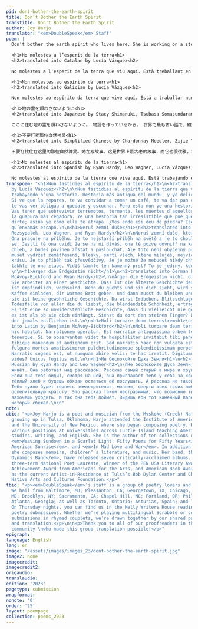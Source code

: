 ```yaml
---
pid: dont-bother-the-earth-spirit
title: Don't Bother the Earth Spirit
transtitle: Don't Bother the Earth Spirit
author: Joy Harjo
translator: "<em>DoubleSpeak</em> Staff"
poem: |
  Don’t bother the earth spirit who lives here. She is working on a story. It is the oldest story in the world and it is delicate, changing. If she sees you watching she will invite you in for coffee, give you warm bread, and you will be obligated to stay and listen. But this is no ordinary story. You will have to endure earthquakes, lightning, the deaths of all those you love, the most blinding beauty. It’s a story so compelling you may never want to leave; this is how she traps you. See that stone finger over there? That is the only one who ever escaped.

  <h1>No molestes a l’esperit de la terra<h1>
  <h2>translated into Catalan by Lucía Vázquez<h2>

  No molestes a l'esperit de la terra que viu aquí. Està treballant en una història. És la història més antiga del món, i és delicada, canviant. Si veu que l'observes, et convidarà a prendre un cafè, et donarà pa calent, i et veuràs estaràs obligat a quedar-te i escoltar. Però aquesta no és una història ordinària. Hauràs de sobreviure terratrèmols, llamps, les morts d'aquells als quals amaga, la bellesa més cegadora. És una història tan irresistible que pot que mai vulguis marxar; així és com ella t'atrapa. Veus aquí aquest dit de pedra? Aquest és l'únic que mai ha escapat.

  <h1>Non molestes ao espírito da terra<h1>
  <h2>translated into Galician by Lucía Vázquez<h2>

  Non molestes ao espírito da terra que vive aquí. Está a traballar nunha historia. É a historia máis antiga do mundo, e é delicada, cambiante. Se ve que a observas, convidarache a tomar un café, darache pan quente, e verasche estarás obrigado a quedarche e escoitar. Pero esta non é unha historia ordinaria. Terás que sobrevivir terremotos, lóstregos, as mortes daqueles aos que amas, a beleza máis cegadora. É unha historia tan irresistible que poida que nunca queiras marcharche; así é como ela che atrapa. Ves aí ese dedo de pedra? Ese é o único que xamais escapou.

  <h1>地の霊を煩わさないように<h1>
  <h2>translated into Japanese by Stacy Shimanuki, Tsubasa Somasundaram Inada, and Chardonnay Needler<h2>

  ここに住む地の霊を煩わさないように。 物語を作っているから。 世界で最も古い話で、繊細で、いつも変わっている。 彼女と目が会ったら、家の中に誘われて、コーヒーと温かいパンを出してもらって、そこで彼女の話を聞かないといけなくなる。 でも、普通の話じゃない。 地震や雷、愛するすべての人が死ぬという、目をくらますような美しさに耐えなければならない。 話に魅了されて、一生帰りたくなくなるかも、彼女はそうやって罠をかける。 あそこの石になった指が見える？ここを抜け出せたのは、あいつだけなんだよ。

  <h1>不要打扰那位自然神灵<h1>
  <h2>translated into Simplified Chinese by Chardonnay Needler, Zijie “Harry” Zhu, Hannah Zhao, and Katherine Rozsypalek<h2>

  不要打扰住在这里的那位自然神灵。她在写故事。这是世界上最古老的故事，而它也很优雅，在改变。如果她看着你看着她，她会请你进入喝咖啡，给你吃温热面包，然后你有义务留下来倾听。但是这并不是平凡的故事。你需要忍地震，闪电，亲人的死亡，最刺眼的壮丽。这故事如此引人，甚至你可能永远离不开；这就是她困住你的方法。你看见那边那支石头的手指了吗？这是唯逃脱过的人。

  <h1>No molestes al espíritu de la tierra<h1>
  <h2>translated into Spanish by Ryan Hardy, Leo Wagner, Lucía Vázquez, Alison Yau, and Andrea Conde<h2>

  No molestes al espíritu de la tierra que vive aquí. Está trabajando en una historia. La historia más antigua del mundo, delicada, cambiante. Si ve que la observas, te invitará a tomar un café, te dará pan caliente, y te verás obligado a quedarte y escuchar. Pero esta no es una historia ordinaria. Tendrás que sobrevivir terremotos, relámpagos, las muertes de aquellos a los que amas, la belleza más cegadora. Es una historia tan irresistible que puede que nunca quieras marcharte; así es cómo ella te atrapa. ¿Ves ahí ese dedo de piedra? Ese es el único que jamás ha escapado.
transpoem: "<h1>Nun fastidies al espíritu de la tierra</h1>\n<h2>translated into Asturian
  by Lucía Vázquez</h2>\n\nNun fastidies al espíritu de la tierra que vive equí. Ta
  trabayando n’una hestoria. Hestoria más antigua del mundu, y ye delicada, cambiante.
  Si ve que la repares, te va convidar a tomar un café, te va dar pan caliente, y
  te vas ver obligáu a quedate y escuchar. Pero esta nun ye una hestoria ordinaria.
  Vas tener que sobrevivir terremotos, turmenta, les muertes d’aquellos a los qu’ames,
  la guapura más cegadora. Ye una hestoria tan irresistible que pue que nunca quieras
  dirte; asina ye cómo ella te atrapa. ¿Ves ende esi deu de piedra? Ese ye l’únicu
  qu’enxamás escapó.\n\n<h1>Neruš zemní duše</h1>\n<h2>translated into Czech by Katherine
  Rozsypalek, Leo Wagner, and Ryan Hardy</h2>\n\nNeruš zemní duše, které zde bydlí.
  Ona pracuje na příběhu. Je to nejstarší příběh na světě a je to choulostivé, měnící
  se. Jestli tě ona uvidí že se na ni díváš, ona tě pozve dovnitř na kávu, dá ti teplý
  chléb, a budeš povinen zůstat a poslouchat. Ale toto není obyčejný příběh. Budeš
  muset vydržet zemětřesení, blesky, smrti všech, které miluješ, nejvíc oslepující
  krásu. Je to příběh tak přesvědčivý, že je možné že nebudeš nikdy chtít odejít;
  takhle tě ona zlape. Vidíš támhle ten kamenný prst? To je jediný, kdo kdy vyvázl.
  \n\n<h1>Ärger die Erdgeistin nicht</h1>\n<h2>translated into German by Benjamin
  McAvoy-Bickford and Ryan Hardy</h2>\n\nÄrger die Erdgeistin nicht, die hier wohnt.
  Sie arbeitet an einer Geschichte. Dass ist die älteste Geschichte der Welt und sie
  ist empfindlich, wechselnd. Wenn du guchts und sie dich sieht, wird sie dich für
  Kaffee einladen, dir warmes Brot geben, und dann musst du bleiben und anhören. Aber
  sie ist keine gewöhnliche Geschichte. Du wirst Erdbeben, Blitzschlagen, und die
  Todesfälle von aller die du liebst, die blendendste Schönheit, ertragen müssen.
  Es ist eine so unwiderstehliche Geschichte, dass du vielleicht nie gehen willst;
  es ist als ob sie dich einfängt. Siehst du dort den steinen Finger? Er ist der einzige,
  der jemals entfliehen ist.\n\n<h1>Noli turbare deam terrestrem<h1>\n<h2>translated
  into Latin by Benjamin McAvoy-Bickford</h2>\n\nNoli turbare deam terrestrem qui
  hic habitat. Narrationem operatur. Est narratio antiquissima orbem terrarum et commutans
  tenerque. Si te observantem videt te hospitaliter invitabit tibi panem caldum dabit
  tibique manendum et audiendum erit. Sed narratio haec non vulgata est. Tibi terraemotus
  fulgura mortes amatissimorum pulchritudinemque splendidissimam perpeti necesse erit.
  Narratio cogens est, ut numquam abire velis; te hac irretit. Digitumne illum lapidis
  vides? Unicus fugitus est.\n\n<h1>Не беспокойте Духа Земли<h1>\n<h2>translated into
  Russian by Ryan Hardy and Leo Wagner<h2>\n\nНе беспокойте Духа Земли, которая здесь
  живёт. Она работает над рассказом. Рассказ самый старый в мире и хрупкий, меняющийся.
  Если она тебя видит, смотря на ней, она приглашает тебя у себя за кофе, даёт тебя
  тёплый хлеб и будешь обязан остаться её послушать. А рассказ не такой необычный.
  Тебя нужно будет терпеть землетрясения, молния, смерти всех твоих любимых, самую
  ослепительную красоту. Это рассказ такой неотразимый, что возможно ты никогда не
  захочешь уходить. И так она тебя поймёт. Видишь вон тот каменный палец? Он единственный,
  который сбежал.\n\n"
note: 
abio: "<p>Joy Harjo is a poet and musician from the Mvskoke (Creek) Nation. After
  growing up in Tulsa, Oklahoma, Harjo attended the Institute of American Indian Arts
  and the University of New Mexico, where she began composing poetry. Harjo has held
  various positions at universities across Turtle Island teaching American Indian
  studies, writing, and English. She is the author of ten collections of poetry, including
  <em>Weaving Sundown in a Scarlet Light: Fifty Poems for Fifty Years</em>, <em>An
  American Sunrise</em>, and <em>In Mad Love and War</em>. In addition to poetry,
  she composes memoirs, children’ s literature, and music. Her band, the <em>Arrow
  Dynamics Band</em>, have released seven critically-acclaimed albums. Harjo is a
  three-term National Poet Laureate, winner of the PEN USA Literary Award, Lifetime
  Achievement Award from Americans for the Arts, and American Book Award, and sits
  as the current Artist-in-Residence at Tulsa’s Bob Dylan Center and Chair of the
  Native Arts and Cultures Foundation.</p>"
tbio: "<p><em>DoubleSpeak</em>’s staff is a group of poetry lovers and language aficionados.
  We hail from Baltimore, MD; Pleasanton, CA; Georgetown, TX; Chicago, IL; Rockville,
  MD; Brooklyn, NY; Sacramento, CA; Chapel Hill, NC; Portland, OR; Philadelphia, PA;
  Atlanta, Georgia; as well as Toronto, Ontario; Asturias, Spain; and Tokyo, Japan.
  On Thursday nights, you can find us in the Kelly Writers House reading through beautiful
  poetry submissions. Whether we’re playing multilingual Scrabble or commenting on
  submissions in rhymed couplets, we’re drawn together by our shared passion for language
  and translation.</p>\n\n<p>Thank you to all of our proofreaders in the DoubleSpeak
  community \nwho made this group translation possible!</p>"
epigraph: 
language: English
lang: en
image: "/assets/images/images_23/dont-bother-the-earth-spirit.jpg"
image2: none
imagecredit: 
imagecredit2: 
origaudio: 
translaudio: 
edition: '2023'
pagetype: submission
wrapformat: 
nonote: '0'
order: '25'
layout: poempage
collection: poems_2023
---
```

